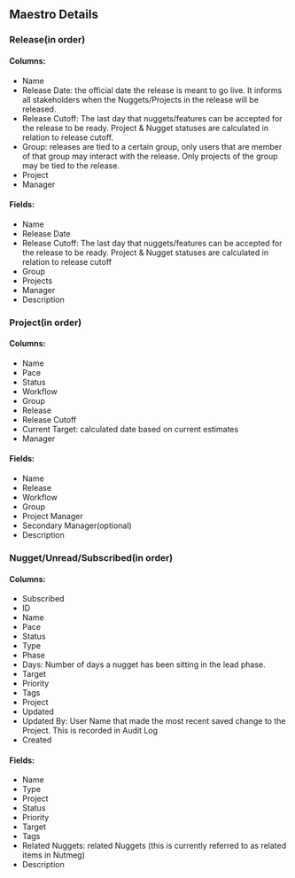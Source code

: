 ## Maestro Details

### Release(in order)
#### Columns:
 - Name
 - Release Date: the official date the release is meant to go live. It informs all stakeholders when the Nuggets/Projects in the release will be released.
 - Release Cutoff: The last day that nuggets/features can be accepted for the release to be ready. Project & Nugget statuses are calculated in relation to release cutoff.
 - Group: releases are tied to a certain group, only users that are member of that group may interact with the release. Only projects of the group may be tied to the release.
 - Project
 - Manager
#### Fields:
 - Name
 - Release Date
 - Release Cutoff: The last day that nuggets/features can be accepted for the release to be ready. Project & Nugget statuses are calculated in relation to release cutoff
 - Group
 - Projects
 - Manager
 - Description

### Project(in order)
#### Columns:
 - Name
 - Pace
 - Status
 - Workflow
 - Group
 - Release
 - Release Cutoff
 - Current Target: calculated date based on current estimates
 - Manager
#### Fields:
 - Name
 - Release
 - Workflow
 - Group
 - Project Manager
 - Secondary Manager(optional)
 - Description

### Nugget/Unread/Subscribed(in order)
#### Columns:
 - Subscribed
 - ID
 - Name
 - Pace
 - Status
 - Type
 - Phase
 - Days: Number of days a nugget has been sitting in the lead phase.
 - Target
 - Priority
 - Tags
 - Project
 - Updated
 - Updated By: User Name that made the most recent saved change to the Project. This is recorded in Audit Log
 - Created
 #### Fields:
 - Name
 - Type
 - Project
 - Status
 - Priority
 - Target
 - Tags
 - Related Nuggets: related Nuggets (this is currently referred to as related items in Nutmeg)
 - Description
